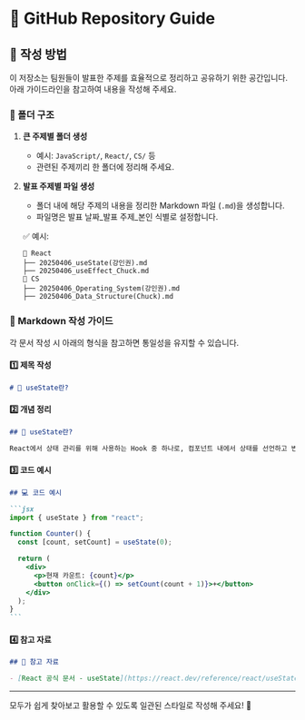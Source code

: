# 📌 GitHub Repository Guide

## 🚀 작성 방법

이 저장소는 팀원들이 발표한 주제를 효율적으로 정리하고 공유하기 위한 공간입니다. 아래 가이드라인을 참고하여 내용을 작성해 주세요.

### 📂 폴더 구조

1. **큰 주제별 폴더 생성**

   - 예시: `JavaScript/`, `React/`, `CS/` 등
   - 관련된 주제끼리 한 폴더에 정리해 주세요.

2. **발표 주제별 파일 생성**

   - 폴더 내에 해당 주제의 내용을 정리한 Markdown 파일 (`.md`)을 생성합니다.
   - 파일명은 발표 날짜\_발표 주제\_본인 식별로 설정합니다.

   ✅ 예시:

   ```
   📂 React
   ├── 20250406_useState(강인권).md
   ├── 20250406_useEffect_Chuck.md
   📂 CS
   ├── 20250406_Operating_System(강인권).md
   ├── 20250406_Data_Structure(Chuck).md
   ```

### 📝 Markdown 작성 가이드

각 문서 작성 시 아래의 형식을 참고하면 통일성을 유지할 수 있습니다.

#### 1️⃣ 제목 작성

```md
# 📌 useState란?
```

#### 2️⃣ 개념 정리

```md
## 🧐 useState란?

React에서 상태 관리를 위해 사용하는 Hook 중 하나로, 컴포넌트 내에서 상태를 선언하고 변경할 수 있습니다.
```

#### 3️⃣ 코드 예시

````md
## 💻 코드 예시

```jsx
import { useState } from "react";

function Counter() {
  const [count, setCount] = useState(0);

  return (
    <div>
      <p>현재 카운트: {count}</p>
      <button onClick={() => setCount(count + 1)}>+</button>
    </div>
  );
}
```
````

#### 4️⃣ 참고 자료

```md
## 🔗 참고 자료

- [React 공식 문서 - useState](https://react.dev/reference/react/useState)
```

---

모두가 쉽게 찾아보고 활용할 수 있도록 일관된 스타일로 작성해 주세요! 🚀
